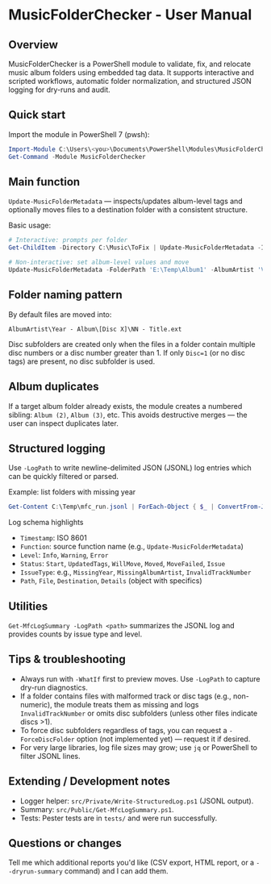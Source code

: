 MusicFolderChecker - User Manual
===============================

Overview
--------
MusicFolderChecker is a PowerShell module to validate, fix, and relocate music album folders using embedded tag data. It supports interactive and scripted workflows, automatic folder normalization, and structured JSON logging for dry-runs and audit.

Quick start
-----------
Import the module in PowerShell 7 (pwsh):

```powershell
Import-Module C:\Users\<you>\Documents\PowerShell\Modules\MusicFolderChecker\MusicFolderChecker.psm1
Get-Command -Module MusicFolderChecker
```

Main function
-------------
`Update-MusicFolderMetadata` — inspects/updates album-level tags and optionally moves files to a destination folder with a consistent structure.

Basic usage:

```powershell
# Interactive: prompts per folder
Get-ChildItem -Directory C:\Music\ToFix | Update-MusicFolderMetadata -Interactive -DestinationFolder D:\CorrectedMusic -Move -LogPath C:\Temp\mfc_run.jsonl -WhatIf

# Non-interactive: set album-level values and move
Update-MusicFolderMetadata -FolderPath 'E:\Temp\Album1' -AlbumArtist 'Various' -Album 'New Album' -Year 2020 -Move -DestinationFolder D:\Music -LogPath C:\Temp\mfc_run.jsonl
```

Folder naming pattern
---------------------
By default files are moved into:

```
AlbumArtist\Year - Album\[Disc X]\NN - Title.ext
```

Disc subfolders are created only when the files in a folder contain multiple disc numbers or a disc number greater than 1. If only `Disc=1` (or no disc tags) are present, no disc subfolder is used.

Album duplicates
----------------
If a target album folder already exists, the module creates a numbered sibling: `Album (2)`, `Album (3)`, etc. This avoids destructive merges — the user can inspect duplicates later.

Structured logging
------------------
Use `-LogPath` to write newline-delimited JSON (JSONL) log entries which can be quickly filtered or parsed.

Example: list folders with missing year

```powershell
Get-Content C:\Temp\mfc_run.jsonl | ForEach-Object { $_ | ConvertFrom-Json } | Where-Object { $_.IssueType -eq 'MissingYear' }
```

Log schema highlights
- `Timestamp`: ISO 8601
- `Function`: source function name (e.g., `Update-MusicFolderMetadata`)
- `Level`: `Info`, `Warning`, `Error`
- `Status`: `Start`, `UpdatedTags`, `WillMove`, `Moved`, `MoveFailed`, `Issue`
- `IssueType`: e.g., `MissingYear`, `MissingAlbumArtist`, `InvalidTrackNumber`
- `Path`, `File`, `Destination`, `Details` (object with specifics)

Utilities
---------
`Get-MfcLogSummary -LogPath <path>` summarizes the JSONL log and provides counts by issue type and level.

Tips & troubleshooting
----------------------
- Always run with `-WhatIf` first to preview moves. Use `-LogPath` to capture dry-run diagnostics.
- If a folder contains files with malformed track or disc tags (e.g., non-numeric), the module treats them as missing and logs `InvalidTrackNumber` or omits disc subfolders (unless other files indicate discs >1).
- To force disc subfolders regardless of tags, you can request a `-ForceDiscFolder` option (not implemented yet) — request it if desired.
- For very large libraries, log file sizes may grow; use `jq` or PowerShell to filter JSONL lines.

Extending / Development notes
-----------------------------
- Logger helper: `src/Private/Write-StructuredLog.ps1` (JSONL output).
- Summary: `src/Public/Get-MfcLogSummary.ps1`.
- Tests: Pester tests are in `tests/` and were run successfully.

Questions or changes
--------------------
Tell me which additional reports you'd like (CSV export, HTML report, or a `--dryrun-summary` command) and I can add them.
